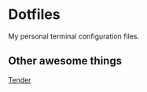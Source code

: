 # Dotfiles

My personal terminal configuration files.

## Other awesome things

[Tender](https://github.com/jacoborus/tender.vim)
